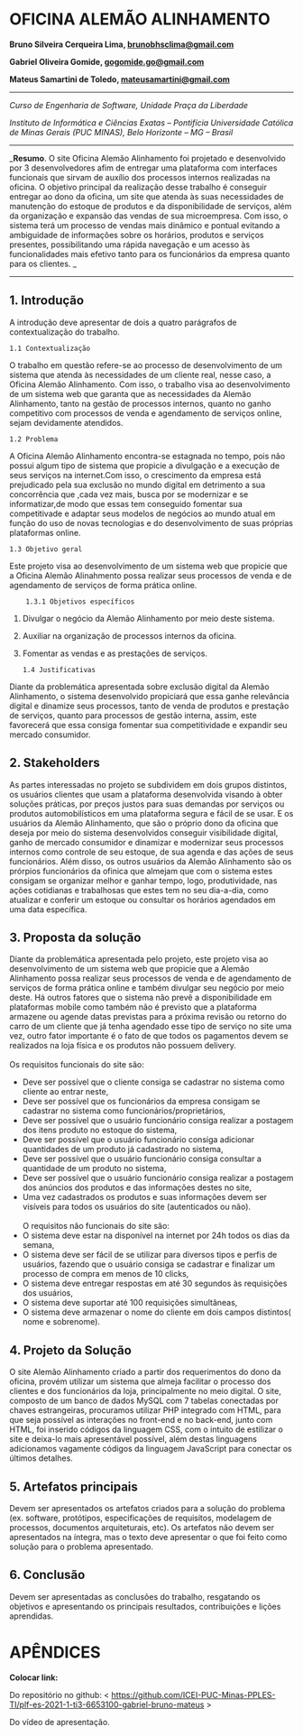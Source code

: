 # OFICINA ALEMÃO ALINHAMENTO 

**Bruno Silveira Cerqueira Lima, brunobhsclima@gmail.com**

**Gabriel Oliveira Gomide, gogomide.go@gmail.com**

**Mateus Samartini de Toledo, mateusamartini@gmail.com**

---

_Curso de Engenharia de Software, Unidade Praça da Liberdade_

_Instituto de Informática e Ciências Exatas – Pontifícia Universidade Católica de Minas Gerais (PUC MINAS), Belo Horizonte – MG – Brasil_

---

_**Resumo**. O site Oficina Alemão Alinhamento foi projetado e desenvolvido por 3 desenvolvedores afim de entregar uma plataforma com interfaces funcionais que sirvam de auxílio dos processos internos realizadas na oficina. O objetivo principal da realização desse trabalho é conseguir entregar ao dono da oficina, um site que atenda às suas necessidades de manutenção do estoque de produtos e da disponibilidade de serviços, além da organização e expansão das vendas de sua microempresa. Com isso, o sistema terá um processo de vendas mais dinâmico e pontual evitando a ambiguidade de informações sobre os horários, produtos e serviços presentes, possibilitando uma rápida navegação e um acesso às funcionalidades mais efetivo tanto para os funcionários da empresa quanto para os clientes.  _

---


## 1. Introdução

A introdução deve apresentar de dois a quatro parágrafos de contextualização do trabalho. 

    1.1 Contextualização
O trabalho em questão refere-se ao processo de desenvolvimento de um sistema que atenda às necessidades de um cliente real, nesse caso, a Oficina Alemão Alinhamento.
Com isso, o trabalho visa ao desenvolvimento de um sistema web que garanta que as necessidades da Alemão Alinhamento, tanto na gestão de processos internos, quanto no ganho competitivo com processos de venda e agendamento de serviços online, sejam devidamente atendidos.


    1.2 Problema

   A Oficina Alemão Alinhamento encontra-se estagnada no tempo, pois não possui algum tipo de sistema que propicie a divulgação e a execução de seus serviços na internet.Com isso, o crescimento da empresa está prejudicado pela sua exclusão no mundo digital em detrimento a sua concorrência que ,cada vez mais, busca por se modernizar e se informatizar,de modo que essas tem conseguido fomentar sua competitivade e adaptar seus modelos de negócios ao mundo atual em função do uso de novas tecnologias e do desenvolvimento de suas próprias plataformas online.


    1.3 Objetivo geral

   Este projeto visa ao desenvolvimento de um sistema web que propicie que a Oficina Alemão Alinahmento possa realizar seus processos de venda e de agendamento de serviços de forma prática online.

        1.3.1 Objetivos específicos

1.  Divulgar o negócio da Alemão Alinhamento por meio deste sistema.
2.  Auxiliar na organização de processos internos da oficina.
3.  Fomentar as vendas e as prestações de serviços.

        1.4 Justificativas

Diante da problemática apresentada sobre exclusão digital da Alemão Alinhamento, o sistema desenvolvido propiciará que essa ganhe relevância digital e dinamize seus processos, tanto de venda de produtos e prestação de serviços, quanto para processos de gestão interna, assim, este favorecerá que essa consiga fomentar sua competitividade e expandir seu mercado consumidor.


## 2. Stakeholders

As partes interessadas no projeto se subdividem em dois grupos distintos, os usuários clientes que usam a plataforma desenvolvida visando à obter soluções práticas, por preços justos para suas demandas por serviços ou produtos automobilísticos em uma plataforma segura e fácil de se usar. E os usuários da Alemão Alinhamento, que são o próprio dono da oficina que deseja por meio do sistema desenvolvidos conseguir visibilidade digital, ganho de mercado consumidor e dinamizar e modernizar seus processos internos como controle de seu estoque, de sua agenda e das ações de seus funcionários. Além disso, os outros usuários da Alemão Alinhamento são os prórpios funcionários da ofinica que almejam que com o sistema estes consigam se organizar melhor e ganhar tempo, logo, produtividade, nas ações cotidianas e trabalhosas que estes tem no seu dia-a-dia, como atualizar e conferir um estoque ou consultar os horários agendados em uma data específica.



## 3. Proposta da solução

Diante da problemática apresentada pelo projeto, este projeto visa ao desenvolvimento de um sistema web que propicie que a Alemão Alinhamento possa realizar seus processos de venda e de agendamento de serviços de forma prática online e também divulgar seu negócio por meio deste.
Há outros fatores que o sistema não prevê a disponibilidade em plataformas mobile como também não é previsto que a plataforma armazene ou agende datas previstas para a próxima revisão ou retorno do carro de um cliente que já tenha agendado esse tipo de serviço no site uma vez, outro fator importante é o fato de que todos os pagamentos devem se realizados na loja física e os produtos não possuem delivery.
<br><br> Os requisitos funcionais do site são:
* Deve ser possível que o cliente consiga se cadastrar no sistema como cliente ao entrar neste, 
* Deve ser possível que os funcionários da empresa consigam se cadastrar no sistema como funcionários/proprietários,
* Deve ser possível que o usuário funcionário consiga realizar a postagem dos itens produto no estoque do sistema, 	
* Deve ser possível que o usuário funcionário consiga adicionar quantidades de um produto já cadastrado no sistema, 
*  Deve ser possível que o usuário funcionário consiga consultar a quantidade de um produto no sistema, 
* Deve ser possível que o usuário funcionário consiga realizar a postagem dos anúncios dos produtos e das informações destes no site,
* Uma vez cadastrados os produtos e suas informações devem ser visíveis para todos os usuários do site (autenticados ou não).
<br><br> O requisitos não funcionais do site são: 
* O sistema deve estar na disponível na internet por 24h todos os dias da semana,
* O sistema deve ser fácil de se utilizar para diversos tipos e perfis de usuários, fazendo que o usuário consiga se cadastrar e finalizar um processo de compra em menos de 10 clicks, 
* O sistema deve entregar respostas em até 30 segundos às requisições dos usuários, 
* O sistema deve suportar até 100 requisições simultâneas, 
* O sistema deve armazenar o nome do cliente em dois campos distintos( nome e sobrenome).

## 4. Projeto da Solução

O site Alemão Alinhamento criado a partir dos requerimentos do dono da oficina, provém utilizar um sistema que almeja facilitar o processo dos clientes e dos funcionários da loja, principalmente no meio digital.
O site, composto de um banco de dados MySQL com 7 tabelas conectadas por chaves estrangeiras, procuramos utilizar PHP integrado com HTML, para que seja possível as interações no front-end e no back-end, junto com HTML, foi inserido códigos da linguagem CSS, com o intuito de estilizar o site e deixa-lo mais apresentável possível, além destas linguagens adicionamos vagamente códigos da linguagem JavaScript para conectar os últimos detalhes.

## 5. Artefatos principais

Devem ser apresentados os artefatos criados para a solução do problema 
(ex. software, protótipos, especificações de requisitos, modelagem de processos, 
documentos arquiteturais, etc). Os artefatos não devem ser apresentados na íntegra, 
mas o texto deve apresentar o que foi feito como solução para o problema apresentado.

## 6. Conclusão

Devem ser apresentadas as conclusões do trabalho, resgatando os objetivos e 
apresentando os principais resultados, contribuições e lições aprendidas.


# APÊNDICES

**Colocar link:**

Do repositório no github: < https://github.com/ICEI-PUC-Minas-PPLES-TI/plf-es-2021-1-ti3-6653100-gabriel-bruno-mateus >

Do vídeo de apresentação.




